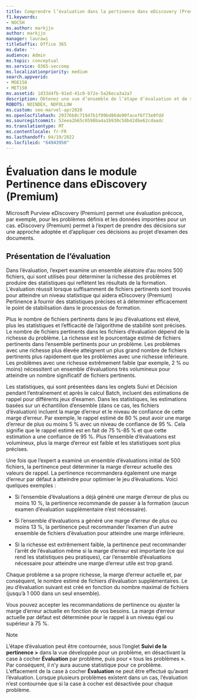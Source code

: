 ```yaml
---
title: Comprendre l’évaluation dans la pertinence dans eDiscovery (Premium)
f1.keywords:
- NOCSH
ms.author: markjjo
author: markjjo
manager: laurawi
titleSuffix: Office 365
ms.date: ''
audience: Admin
ms.topic: conceptual
ms.service: O365-seccomp
ms.localizationpriority: medium
search.appverid:
- MOE150
- MET150
ms.assetid: 1d33d4fb-91ed-41c0-b72e-5a26eca3a2a7
description: Obtenez une vue d’ensemble de l’étape d’évaluation et de son rôle dans la détermination de la richesse des problèmes lors de la formation pertinence dans Microsoft Purview eDiscovery (Premium).
ROBOTS: NOINDEX, NOFOLLOW
ms.custom: seo-marvel-apr2020
ms.openlocfilehash: 29376b8c71947b1f09bd86de90facef6f73e0fdd
ms.sourcegitcommit: 52eea2b65c0598ba4a1b930c58b42dbe62cdaadc
ms.translationtype: MT
ms.contentlocale: fr-FR
ms.lasthandoff: 04/19/2022
ms.locfileid: "64943950"
---
```

# <a name="assessment-in-the-relevance-module-in-ediscovery-premium"></a>Évaluation dans le module Pertinence dans eDiscovery (Premium)
  
Microsoft Purview eDiscovery (Premium) permet une évaluation précoce, par exemple, pour les problèmes définis et les données importées pour un cas. eDiscovery (Premium) permet à l’expert de prendre des décisions sur une approche adoptée et d’appliquer ces décisions au projet d’examen des documents.
  
## <a name="understanding-assessment"></a>Présentation de l’évaluation

Dans l’évaluation, l’expert examine un ensemble aléatoire d’au moins 500 fichiers, qui sont utilisés pour déterminer la richesse des problèmes et produire des statistiques qui reflètent les résultats de la formation. L’évaluation réussit lorsque suffisamment de fichiers pertinents sont trouvés pour atteindre un niveau statistique qui aidera eDiscovery (Premium) Pertinence à fournir des statistiques précises et à déterminer efficacement le point de stabilisation dans le processus de formation. 
  
Plus le nombre de fichiers pertinents dans le jeu d’évaluations est élevé, plus les statistiques et l’efficacité de l’algorithme de stabilité sont précises. Le nombre de fichiers pertinents dans les fichiers d’évaluation dépend de la richesse du problème. La richesse est le pourcentage estimé de fichiers pertinents dans l’ensemble pertinents pour un problème. Les problèmes avec une richesse plus élevée atteignent un plus grand nombre de fichiers pertinents plus rapidement que les problèmes avec une richesse inférieure. Les problèmes avec une richesse extrêmement faible (par exemple, 2 % ou moins) nécessitent un ensemble d’évaluations très volumineux pour atteindre un nombre significatif de fichiers pertinents.
  
Les statistiques, qui sont présentées dans les onglets Suivi et Décision pendant l’entraînement et après le calcul Batch, incluent des estimations de rappel pour différents jeux d’examen. Dans les statistiques, les estimations basées sur un échantillon d’ensemble (dans ce cas, les fichiers d’évaluation) incluent la marge d’erreur et le niveau de confiance de cette marge d’erreur. Par exemple, le rappel estimé de 80 % peut avoir une marge d’erreur de plus ou moins 5 % avec un niveau de confiance de 95 %. Cela signifie que le rappel estimé est en fait de 75 %-85 % et que cette estimation a une confiance de 95 %. Plus l’ensemble d’évaluations est volumineux, plus la marge d’erreur est faible et les statistiques sont plus précises. 
  
Une fois que l’expert a examiné un ensemble d’évaluations initial de 500 fichiers, la pertinence peut déterminer la marge d’erreur actuelle des valeurs de rappel. La pertinence recommandera également une marge d’erreur par défaut à atteindre pour optimiser le jeu d’évaluations. Voici quelques exemples :
  
- Si l’ensemble d’évaluations a déjà généré une marge d’erreur de plus ou moins 10 %, la pertinence recommande de passer à la formation (aucun examen d’évaluation supplémentaire n’est nécessaire). 

- Si l’ensemble d’évaluations a généré une marge d’erreur de plus ou moins 13 %, la pertinence peut recommander l’examen d’un autre ensemble de fichiers d’évaluation pour atteindre une marge inférieure. 

- Si la richesse est extrêmement faible, la pertinence peut recommander l’arrêt de l’évaluation même si la marge d’erreur est importante (ce qui rend les statistiques peu pratiques), car l’ensemble d’évaluations nécessaire pour atteindre une marge d’erreur utile est trop grand.

Chaque problème a sa propre richesse, la marge d’erreur actuelle et, par conséquent, le nombre estimé de fichiers d’évaluation supplémentaires. Le jeu d’évaluation suivant est créé en fonction du nombre maximal de fichiers (jusqu’à 1 000 dans un seul ensemble).
  
Vous pouvez accepter les recommandations de pertinence ou ajuster la marge d’erreur actuelle en fonction de vos besoins. La marge d’erreur actuelle par défaut est déterminée pour le rappel à un niveau égal ou supérieur à 75 %.
  
> [!NOTE]
> L’étape d’évaluation peut être contournée, sous l’onglet **Suivi de la pertinence \>** dans la vue développée pour un problème, en désactivant la case à cocher **Évaluation** par problème, puis pour « tous les problèmes ». Par conséquent, il n’y aura aucune statistique pour ce problème. L’effacement de la case à cocher **Évaluation** ne peut être effectué qu’avant l’évaluation. Lorsque plusieurs problèmes existent dans un cas, l’évaluation n’est contournée que si la case à cocher est désactivée pour chaque problème.
